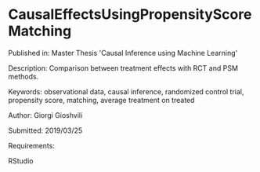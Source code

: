 # CausalEffectsUsingPropensityScoreMatching


Published in: Master Thesis 'Causal Inference using Machine Learning'

Description: Comparison between treatment effects with RCT and PSM methods.  

Keywords: observational data, causal inference, randomized control trial, propensity score, matching, average treatment on treated

Author: Giorgi Gioshvili


Submitted: 2019/03/25



Requirements:

RStudio
